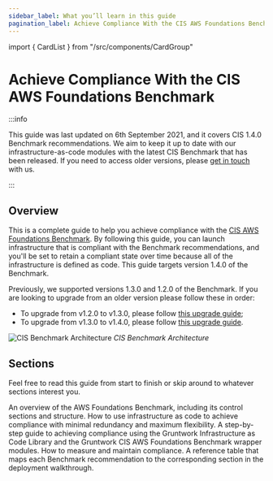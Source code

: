 ```yaml
---
sidebar_label: What you’ll learn in this guide
pagination_label: Achieve Compliance With the CIS AWS Foundations Benchmark
---
```


import { CardList } from "/src/components/CardGroup"

# Achieve Compliance With the CIS AWS Foundations Benchmark

:::info

This guide was last updated on 6th September 2021, and it covers CIS 1.4.0 Benchmark recommendations. We aim to keep
it up to date with our infrastructure-as-code modules with the latest CIS Benchmark that has been released.
If you need to access older versions, please [get in touch](/docs/guides/support) with us.

:::

## Overview

This is a complete guide to help you achieve compliance with the
[CIS AWS Foundations Benchmark](https://www.cisecurity.org/benchmark/amazon_web_services/). By following this guide,
you can launch infrastructure that is compliant with the Benchmark recommendations, and you'll be set to retain a
compliant state over time because all of the infrastructure is defined as code. This guide targets version 1.4.0 of the Benchmark.

Previously, we supported versions 1.3.0 and 1.2.0 of the Benchmark. If you are looking to upgrade from an older version please follow these in order:

- To upgrade from v1.2.0 to v1.3.0, please follow [this upgrade guide](../../../stay-up-to-date/1-cis/1-how-to-update-to-cis-13/0-intro.md);
- To upgrade from v1.3.0 to v1.4.0, please follow [this upgrade guide](../../../stay-up-to-date/1-cis/0-how-to-update-to-cis-14/0-intro.md).

![CIS Benchmark Architecture](/img/guides/build-it-yourself/achieve-compliance/cis-account-architecture.png)
_CIS Benchmark Architecture_

## Sections

Feel free to read this guide from start to finish or skip around to whatever sections interest you.

<CardList>
  <Card
    title="Core Concepts"
    href="/docs/guides/build-it-yourself/achieve-compliance/core-concepts/intro"
  >
    An overview of the AWS Foundations Benchmark, including its control sections and structure.
  </Card>
  <Card
    title="Production-grade Design"
    href="/docs/guides/build-it-yourself/achieve-compliance/production-grade-design/intro"
  >
    How to use infrastructure as code to achieve compliance with minimal redundancy and maximum flexibility.
  </Card>
  <Card
    title="Deployment Walkthrough"
    href="/docs/guides/build-it-yourself/achieve-compliance/deployment-walkthrough/pre-requisites"
  >
    A step-by-step guide to achieving compliance using the Gruntwork Infrastructure as Code Library and the Gruntwork CIS AWS Foundations Benchmark wrapper modules.
  </Card>
  <Card
    title="Next Steps"
    href="/docs/guides/build-it-yourself/achieve-compliance/next-steps"
  >
    How to measure and maintain compliance.
  </Card>
  <Card
    title="Traceability Matrix"
    href="/docs/guides/build-it-yourself/achieve-compliance/traceability-matrix"
  >
    A reference table that maps each Benchmark recommendation to the corresponding section in the deployment
walkthrough.
  </Card>
</CardList>


<!-- ##DOCS-SOURCER-START
{"sourcePlugin":"Local File Copier","hash":"77753fe1bec47f306088fc6e2c98e5f7"}
##DOCS-SOURCER-END -->
